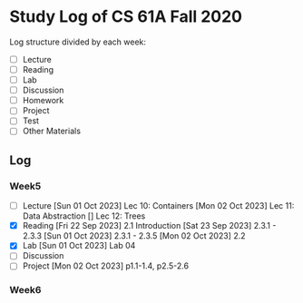 # Study Log of CS 61A Fall 2020
Log structure divided by each week:
- [ ] Lecture
- [ ] Reading
- [ ] Lab
- [ ] Discussion
- [ ] Homework
- [ ] Project
- [ ] Test
- [ ] Other Materials

## Log
### Week5
- [ ] Lecture
    [Sun 01 Oct 2023] Lec 10: Containers
    [Mon 02 Oct 2023] Lec 11: Data Abstraction
    [] Lec 12: Trees
- [x] Reading
    [Fri 22 Sep 2023] 2.1 Introduction
    [Sat 23 Sep 2023] 2.3.1 - 2.3.3
    [Sun 01 Oct 2023] 2.3.1 - 2.3.5
    [Mon 02 Oct 2023] 2.2
- [x] Lab
    [Sun 01 Oct 2023] Lab 04
- [ ] Discussion
- [ ] Project
    [Mon 02 Oct 2023] p1.1-1.4, p2.5-2.6

### Week6

